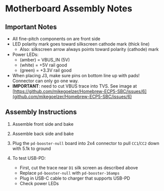 # Motherboard Assembly Notes

## Important Notes

- All fine-pitch components on are front side
- LED polarity mark goes toward silkscreen cathode mark (thick line)
	- Also: silkscreen arrow always points toward polarity (cathode) mark
- Power LEDs:
	- (amber) = VBUS\_IN (5V)
	- (white) = +5V rail good
	- (green) = +3.3V rail good
- When placing J3, make sure pins on bottom line up with pads!  Connector can only go one way.
- **IMPORTANT**:  need to cut VBUS trace into TVS. See image at [https://github.com/mikegoelzer/Homebrew-ECP5-SBC/issues/6](github.com/mikegoelzer/Homebrew-ECP5-SBC/issues/6)

## Assembly Instructions

1.  Assemble front side and bake

2.  Assemble back side and bake

3.  Plug the `pd-booster-null` board into 2x4 connector to pull `CC1`/`CC2` down with 5.1k to ground

4.  To test USB-PD:

	- First, cut the trace near `D1` silk screen as described above
	- Replace `pd-booster-null` with `pd-booster-16amps`
	- Plug in USB-C cable to charger that supports USB-PD
	- Check power LEDs